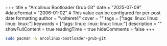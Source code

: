 +++
title = "Arcolinux Bootloader Grub Git"
date = "2025-07-09"
#dateFormat = "2006-01-02" # This value can be configured for per-post date formatting
author = "volteret4"
cover = ""
tags = ["tags: linux: linux: linux: linux:"]
keywords = ["tags: linux: linux: linux: linux:"]
description = ""
showFullContent = true
readingTime = true
hideComments = false
+++

```bash
sudo pacman -S arcolinux-bootloader-grub-git
```
